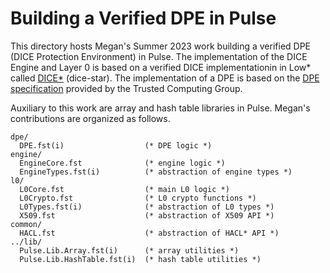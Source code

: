 # Building a Verified DPE in Pulse

This directory hosts Megan's Summer 2023 work building a verified DPE (DICE Protection 
Environment) in Pulse. The implementation of the DICE Engine and Layer 0 is based 
on a verified DICE implementationin in Low* called [DICE*](https://github.com/verified-HRoT/dice-star) 
(dice-star). The implementation of a DPE is based on the 
[DPE specification](https://trustedcomputinggroup.org/wp-content/uploads/TCG-DICE-Protection-Environment-Specification_14february2023-1.pdf)
provided by the Trusted Computing Group. 

Auxiliary to this work are array and hash table libraries in Pulse. 
Megan's contributions are organized as follows.

```
dpe/
  DPE.fst(i)                  (* DPE logic *)
engine/
  EngineCore.fst              (* engine logic *)
  EngineTypes.fst(i)          (* abstraction of engine types *)
l0/
  L0Core.fst                  (* main L0 logic *)
  L0Crypto.fst                (* L0 crypto functions *)
  L0Types.fst(i)              (* abstraction of L0 types *)
  X509.fst                    (* abstraction of X509 API *)
common/
  HACL.fst                    (* abstraction of HACL* API *)
../lib/
  Pulse.Lib.Array.fst(i)      (* array utilities *)
  Pulse.Lib.HashTable.fst(i)  (* hash table utilities *)
```